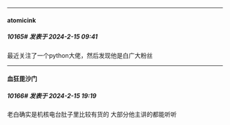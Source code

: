 
*****

####  atomicink  
##### 10165#       发表于 2024-2-15 09:41

最近关注了一个python大佬，然后发现他是白广大粉丝


*****

####  血狂毘沙门  
##### 10166#       发表于 2024-2-15 19:19

老白确实是机核电台肚子里比较有货的 大部分他主讲的都能听听

